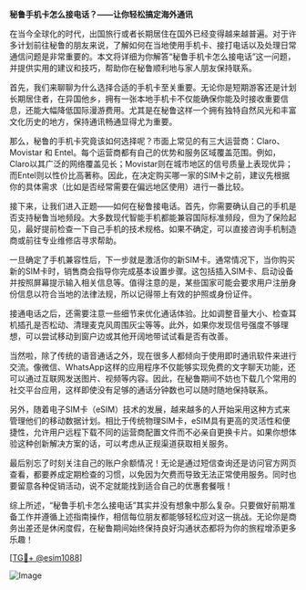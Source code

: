 **秘鲁手机卡怎么接电话？——让你轻松搞定海外通讯**

在当今全球化的时代，出国旅行或者长期居住在国外已经变得越来越普遍。对于许多计划前往秘鲁的朋友来说，了解如何在当地使用手机卡、接打电话以及处理日常通信问题是非常重要的。本文将详细为你解答“秘鲁手机卡怎么接电话”这一问题，并提供实用的建议和技巧，帮助你在秘鲁顺利地与家人朋友保持联系。

首先，我们来聊聊为什么选择合适的手机卡至关重要。无论你是短期游客还是计划长期居住者，在异国他乡，拥有一张本地手机卡不仅能确保你能及时接收重要信息，还能大幅降低国际漫游费用。尤其是在秘鲁这样一个拥有独特自然风光和丰富文化历史的地方，保持通讯畅通显得尤为重要。

那么，秘鲁的手机卡究竟该如何选择呢？市面上常见的有三大运营商：Claro、Movistar 和 Entel。每个运营商都有自己的优势和服务区域覆盖范围。例如，Claro以其广泛的网络覆盖见长；Movistar则在城市地区的信号质量上表现优异；而Entel则以性价比高著称。因此，在决定购买哪一家的SIM卡之前，建议先根据你的具体需求（比如是否经常需要在偏远地区使用）进行一番比较。

接下来，让我们进入正题——如何在秘鲁接电话。首先，你需要确认自己的手机是否支持秘鲁当地频段。大多数现代智能手机都能兼容国际标准频段，但为了保险起见，最好提前检查一下自己手机的技术规格。如果不确定，可以直接咨询手机制造商或前往专业维修店寻求帮助。

一旦确定了手机兼容性后，下一步就是激活你的新SIM卡。通常情况下，当你购买新的SIM卡时，销售商会指导你完成基本设置步骤。这包括插入SIM卡、启动设备并按照屏幕提示输入相关信息等。值得注意的是，某些国家可能会要求用户注册身份信息以符合当地的法律法规，所以记得带上有效的护照或身份证件。

接通电话之后，还需要注意一些细节来优化通话体验。比如调整音量大小、检查耳机插孔是否松动、清理麦克风周围灰尘等等。此外，如果你发现信号强度不够理想，可以尝试移动到窗户边或其他开阔地带试试看是否有改善。

当然啦，除了传统的语音通话之外，现在很多人都倾向于使用即时通讯软件来进行交流。像微信、WhatsApp这样的应用程序不仅能够实现免费的文字聊天功能，还可以通过互联网发送图片、视频等内容。因此，在秘鲁期间不妨也下载几个常用的社交平台应用，这样即使没有足够的通话分钟数也可以随时随地保持联系。

另外，随着电子SIM卡（eSIM）技术的发展，越来越多的人开始采用这种方式来管理他们的移动数据计划。相比于传统物理SIM卡，eSIM具有更高的灵活性和便捷性，允许用户远程下载不同的运营商配置文件而不必亲自更换卡片。如果你想体验这种创新解决方案的话，可以考虑从正规渠道获取相关服务。

最后别忘了时刻关注自己的账户余额情况！无论是通过短信查询还是访问官方网页查看，都要养成定期检查的习惯，以免因为欠费而导致无法正常使用服务。同时也要留意各种促销活动，说不定就能找到适合自己的优惠套餐哦！

综上所述，“秘鲁手机卡怎么接电话”其实并没有想象中那么复杂。只要做好前期准备工作并遵循上述指南操作，相信每位朋友都能够轻松应对这一挑战。无论你是商务出差还是休闲度假，在秘鲁期间始终保持良好沟通状态都将为你的旅程增添更多乐趣！

[[TG💪+ @esim1088](https://t.me/s/esim1088)]

![Image](https://i.postimg.cc/4NQfJmqS/Snipaste-2025-05-13-00-14-12.png)